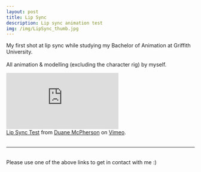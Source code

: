 ```yaml
---
layout: post
title: Lip Sync   
description: Lip sync animation test
img: /img/LipSync_thumb.jpg
---
```


My first shot at lip sync while studying my Bachelor of Animation at Griffith University.
<br>
<br>
All animation & modelling (excluding the character rig) by myself.

<div class="embed-container"><iframe src="https://player.vimeo.com/video/180119021" frameborder="0" allowfullscreen></iframe></div>
<div class="col three caption">
	<a href="https://vimeo.com/180119021">Lip Sync Test</a> from <a href="https://vimeo.com/duanemcpherson">Duane McPherson</a> on <a href="https://vimeo.com">Vimeo</a>.
</div>

<br>
<hr/>
<br>
<span class="contacticon center">
	<a href="http://duanemcpherson.com/contact/"><i class="fa fa-envelope-square"></i></a>
   	<a href="https://www.linkedin.com/in/duane-mcpherson" target="_blank"><i class="fa fa-linkedin-square"></i></a>
    <a href="http://vimeo.com/duanemcpherson" target="_blank"><i class="fa fa-vimeo-square"></i></a>
    <a href="http://dmcmodelling.tumblr.com/" target="_blank"><i class="fa fa-tumblr-square"></i></a>
	<a href="https://twitter.com/duanemcpherson" target="_blank"><i class="fa fa-twitter-square"></i></a>
</span>

<div class="col three caption">
	Please use one of the above links to get in contact with me :)
</div>